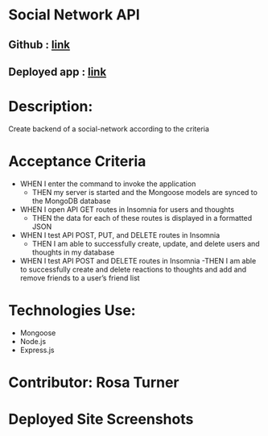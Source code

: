# Social Network API


## Github : [link](https://github.com/rturner1220/Social-Network-API)
## Deployed app : [link](https://drive.google.com/file/d/1iKovo_3znpeSJOgWw_Jc6GLqlVRq9Env/view)


# Description:
Create backend of a social-network according to the criteria

# Acceptance Criteria
* WHEN I enter the command to invoke the application
    - THEN my server is started and the Mongoose models are synced to the MongoDB database
* WHEN I open API GET routes in Insomnia for users and thoughts
    - THEN the data for each of these routes is displayed in a formatted JSON
* WHEN I test API POST, PUT, and DELETE routes in Insomnia
    - THEN I am able to successfully create, update, and delete users and thoughts in my database
* WHEN I test API POST and DELETE routes in Insomnia
    -THEN I am able to successfully create and delete reactions to thoughts and add and remove friends to a user’s friend list

# Technologies Use:
* Mongoose
* Node.js
* Express.js


# Contributor: Rosa Turner

# Deployed Site Screenshots